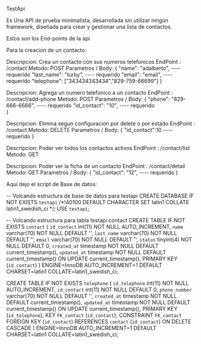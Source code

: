 TestApi

Es Una API de prueba minimalista, desarrollada sin utilizar ningún framework, diseñada para crear y gestionar una lista de contactos.

Estos son los End-points de la api

Para la creacion de un contacto:   

Descripcion: Crea un contacto con sus numeros telefonicos
EndPoint : /contact
Metodo: POST
Parametros / Body:
{
"name": "adalberto",   ---- requerido
"last_name": "turby", ---- requerido
"email": "email",     ---- requerido 
"telephone": ["343434343434","829-759-66699"]
}

Descripcion: Agrega un numero telefonico a un contacto
EndPoint : /contact/add-phone
Metodo: POST
Parametros / Body: {
        "phone": "829-666-6666",   ---- requerido
        "id_contact": "10", ---- requerido         
}

Descripcion: Elimina segun configuracion por delete o por estado
EndPoint : /contact
Metodo: DELETE
Parametros / Body: {
        "id_contact":10 ---- requerido
}

Descripcion: Poder ver todos los contactos activos
EndPoint : /contact/list
Metodo: GET
 

Descripcion: Poder ver la ficha de un contacto
EndPoint : /contact/detail
Metodo: GET
Parametros / Body: {
        "id_contact": "12",   ---- requerido 
}

Aqui dejo el script de Base de datos: 

-- Volcando estructura de base de datos para testapi
CREATE DATABASE IF NOT EXISTS `testapi` /*!40100 DEFAULT CHARACTER SET latin1 COLLATE latin1_swedish_ci */;
USE `testapi`;

-- Volcando estructura para tabla testapi.contact
CREATE TABLE IF NOT EXISTS `contact` (
  `id_contact` int(11) NOT NULL AUTO_INCREMENT,
  `name` varchar(70) NOT NULL DEFAULT '',
  `last_name` varchar(70) NOT NULL DEFAULT '',
  `email` varchar(70) NOT NULL DEFAULT '',
  `status` tinyint(4) NOT NULL DEFAULT 0,
  `created_at` timestamp NOT NULL DEFAULT current_timestamp(),
  `updated_at` timestamp NOT NULL DEFAULT current_timestamp() ON UPDATE current_timestamp(),
  PRIMARY KEY (`id_contact`)
) ENGINE=InnoDB AUTO_INCREMENT=1 DEFAULT CHARSET=latin1 COLLATE=latin1_swedish_ci;
 
CREATE TABLE IF NOT EXISTS `telephone` (
  `id_telephone` int(11) NOT NULL AUTO_INCREMENT,
  `id_contact` int(11) NOT NULL DEFAULT 0,
  `phone_number` varchar(70) NOT NULL DEFAULT '',
  `created_at` timestamp NOT NULL DEFAULT current_timestamp(),
  `updated_at` timestamp NOT NULL DEFAULT current_timestamp() ON UPDATE current_timestamp(),
  PRIMARY KEY (`id_telephone`),
  KEY `FK_contact` (`id_contact`),
  CONSTRAINT `FK_contact` FOREIGN KEY (`id_contact`) REFERENCES `contact` (`id_contact`) ON DELETE CASCADE
) ENGINE=InnoDB AUTO_INCREMENT=1 DEFAULT CHARSET=latin1 COLLATE=latin1_swedish_ci;
 
 

